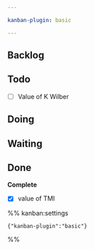```yaml
---

kanban-plugin: basic

---
```


## Backlog



## Todo

- [ ] Value of K Wilber


## Doing



## Waiting



## Done

**Complete**
- [x] value of TMI




%% kanban:settings
```
{"kanban-plugin":"basic"}
```
%%